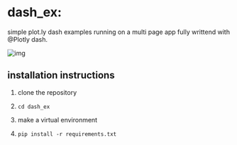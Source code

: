# dash_ex: 

simple plot.ly dash examples running on a multi page app fully writtend with @Plotly dash. 

![img](static/multi-page-app.git)


installation instructions
-------------------------

1. clone the repository

2. ```cd dash_ex```

3. make a virtual environment

4. ```pip install -r requirements.txt```
